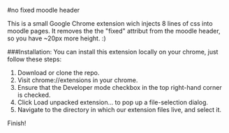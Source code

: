 #no fixed moodle header

This is a small Google Chrome extension wich injects 8 lines of css into moodle pages.
It removes the the "fixed" attribut from the moodle header, so you have ~20px more height. :)

###Installation:
You can install this extension locally on your chrome, just follow these steps:

1. Download or clone the repo.
2. Visit chrome://extensions in your chrome.
3. Ensure that the Developer mode checkbox in the top right-hand corner is checked.
4. Click Load unpacked extension… to pop up a file-selection dialog.
5. Navigate to the directory in which our extension files live, and select it.

Finish!
